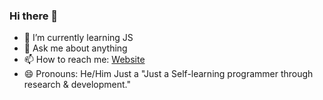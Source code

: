 ### Hi there 👋


- 🌱 I’m currently learning JS
- 💬 Ask me about anything
- 📫 How to reach me: [Website](https://sirdevhub.xyz)
- 😄 Pronouns: He/Him
Just a "Just a Self-learning programmer through research & development."

